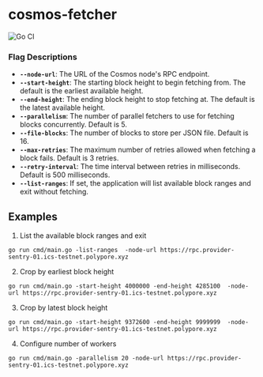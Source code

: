 # cosmos-fetcher

![Go CI](https://github.com/MishkaRogachev/cosmos-fetcher/actions/workflows/ci.yml/badge.svg)

### Flag Descriptions

- **`--node-url`**: The URL of the Cosmos node's RPC endpoint.
- **`--start-height`**: The starting block height to begin fetching from. The default is the earliest available height.
- **`--end-height`**: The ending block height to stop fetching at. The default is the latest available height.
- **`--parallelism`**: The number of parallel fetchers to use for fetching blocks concurrently. Default is 5.
- **`--file-blocks`**: The number of blocks to store per JSON file. Default is 16.
- **`--max-retries`**: The maximum number of retries allowed when fetching a block fails. Default is 3 retries.
- **`--retry-interval`**: The time interval between retries in milliseconds. Default is 500 milliseconds.
- **`--list-ranges`**: If set, the application will list available block ranges and exit without fetching.

## Examples

1. List the available block ranges and exit
```
go run cmd/main.go -list-ranges  -node-url https://rpc.provider-sentry-01.ics-testnet.polypore.xyz
```

2. Crop by earliest block height
```
go run cmd/main.go -start-height 4000000 -end-height 4285100  -node-url https://rpc.provider-sentry-01.ics-testnet.polypore.xyz
```

3. Crop by latest block height
```
go run cmd/main.go -start-height 9372600 -end-height 9999999  -node-url https://rpc.provider-sentry-01.ics-testnet.polypore.xyz
```

4. Configure number of workers
```
go run cmd/main.go -parallelism 20 -node-url https://rpc.provider-sentry-01.ics-testnet.polypore.xyz
```
